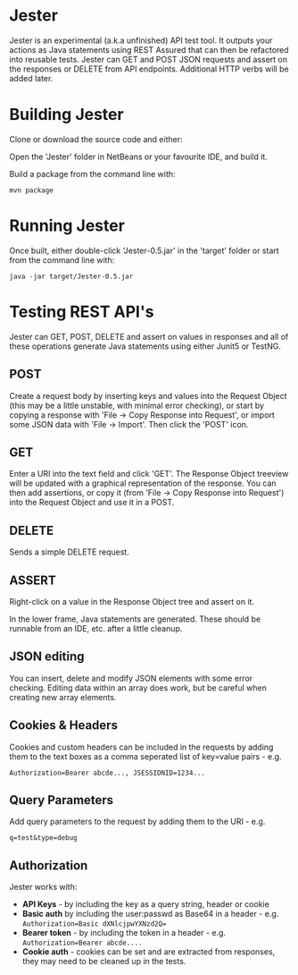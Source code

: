 Jester
======

Jester is an experimental (a.k.a unfinished) API test tool. It outputs your actions as Java statements using REST Assured that can then be refactored into reusable tests.
Jester can GET and POST JSON requests and assert on the responses or DELETE from API endpoints. Additional HTTP verbs will be added later.



Building Jester
===============

Clone or download the source code and either:

Open the 'Jester' folder in NetBeans or your favourite IDE, and build it.

Build a package from the command line with:

    mvn package 


Running Jester
==============

Once built, either double-click 'Jester-0.5.jar' in the 'target' folder or start from the command line with:

    java -jar target/Jester-0.5.jar
    



Testing REST API's
============
Jester can GET, POST, DELETE and assert on values in responses and all of these operations generate Java statements using either Junit5 or TestNG.


POST
----
Create a request body by inserting keys and values into the Request Object (this may be a little unstable, with minimal error checking), or start by copying a response with 'File -> Copy Response into Request', or import some JSON data with 'File -> Import'.
Then click the 'POST' icon.


GET
---
Enter a URI into the text field and click 'GET'. The Response Object treeview will be updated with a graphical representation of the response. You can then add assertions, or copy it (from 'File -> Copy Response into Request') into the Request Object and use it in a POST.


DELETE
------
Sends a simple DELETE request.


ASSERT
------
Right-click on a value in the Response Object tree and assert on it.

In the lower frame, Java statements are generated. These should be runnable from an IDE, etc. after a little cleanup.

JSON editing
------------
You can insert, delete and modify JSON elements with some error checking. Editing data within an array does work, but be careful when creating new array elements. 

Cookies & Headers
-----------------
Cookies and custom headers can be included in the requests by adding them to the text boxes as a comma seperated list of key=value pairs -  e.g.

    Authorization=Bearer abcde..., JSESSIONID=1234...


Query Parameters
----------------
Add query parameters to the request by adding them to the URI - e.g.

    q=test&type=debug




Authorization
-------------

Jester works with:

- **API Keys** - by including the key as a query string, header or cookie
- **Basic auth** by including the user:passwd as Base64 in a header - e.g. `Authorization=Basic dXNlcjpwYXNzd2Q=`
- **Bearer token** - by including the token in a header - e.g. `Authorization=Bearer abcde....`
- **Cookie auth** - cookies can be set and are extracted from responses, they may need to be cleaned up in the tests.
